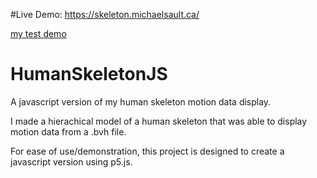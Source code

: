 #Live Demo: https://skeleton.michaelsault.ca/

[my test demo](https://ussr1285.github.io/HumanSkeletonJS/)

# HumanSkeletonJS
A javascript version of my human skeleton motion data display.

I made a hierachical model of a human skeleton that was able to display motion data from a .bvh file.

For ease of use/demonstration, this project is designed to create a javascript version using p5.js.
